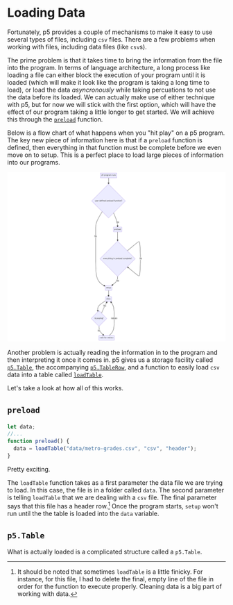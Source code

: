 # Loading Data

Fortunately, p5 provides a couple of mechanisms to make it easy to use several types of files, including `csv` files. There are a few problems when working with files, including data files (like `csv`s). 

The prime problem is that it takes time to bring the information from the file into the program. In terms of language architecture, a long process like loading a file can either block the execution of your program until it is loaded (which will make it look like the program is taking a long time to load), or load the data _asyncronously_ while taking percuations to not use the data before its loaded. We can actually make use of either technique with p5, but for now we will stick with the first option, which will have the effect of our program taking a little longer to get started. We will achieve this through the [`preload`](https://p5js.org/reference/#/p5/preload) function.

Below is a flow chart of what happens when you "hit play" on a p5 program. The key new piece of information here is that if a `preload` function is defined, then everything in that function must be complete before we even move on to setup. This is a perfect place to load large pieces of information into our programs. 

![](./assets/p5sketchFlow.png)

Another problem is actually reading the information in to the program and then interpreting it once it comes in. p5 gives us a storage facility called [`p5.Table`](https://p5js.org/reference/#/p5.Table), the accompanying [`p5.TableRow`](https://p5js.org/reference/#/p5.TableRow), and a function to easily load `csv` data into a table called [`loadTable`](https://p5js.org/reference/#/loadTable).

Let's take a look at how all of this works. 

## `preload`

```javascript
let data;
//...
function preload() {
  data = loadTable("data/metro-grades.csv", "csv", "header");
}
```

Pretty exciting. 

The `loadTable` function takes as a first parameter the data file we are trying to load. In this case, the file is in a folder called `data`. The second parameter is telling `loadTable` that we are dealing with a `csv` file. The final parameter says that this file has a header row.[^1] Once the program starts, `setup` won't run until the the table is loaded into the `data` variable. 

## `p5.Table`

What is actually loaded is a complicated structure called a `p5.Table`. 

<!--Footer-->
[^1]: It should be noted that sometimes `loadTable` is a little finicky. For instance, for this file, I had to delete the final, empty line of the file in order for the function to execute properly. Cleaning data is a big part of working with data. 